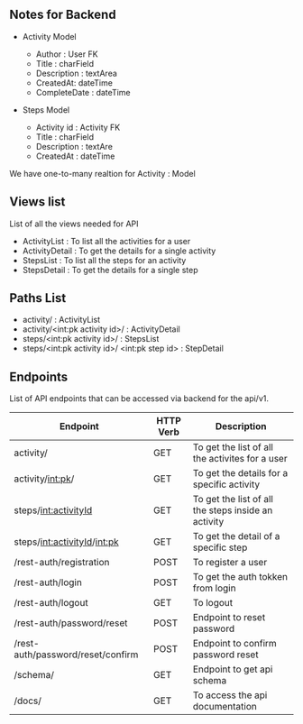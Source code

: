 ## Notes for Backend
- Activity Model 
    - Author : User FK
    - Title : charField
    - Description : textArea
    - CreatedAt: dateTime
    - CompleteDate : dateTime

- Steps Model
    - Activity id : Activity FK
    - Title : charField
    - Description : textAre
    - CreatedAt : dateTime 

We have one-to-many realtion for Activity : Model

## Views list
List of all the views needed for API
- ActivityList : To list all the activities for a user
- ActivityDetail : To get the details for a single activity
- StepsList : To list all the steps for an activity
- StepsDetail :  To get the details for a single step

## Paths List

- activity/ : ActivityList
- activity/<int:pk activity id>/ : ActivityDetail
- steps/<int:pk activity id>/ : StepsList
- steps/<int:pk activity id>/ <int:pk step id> : StepDetail

## Endpoints
List of API endpoints that can be accessed via backend for the api/v1.

Endpoint                           |   HTTP Verb    |     Description
-----------------------------------|----------------|------------------    
activity/                          |   GET          | To get the list of all the activites for a user
activity/<int:pk>/                 |   GET          | To get the details for a specific activity
steps/<int:activityId>             |   GET          | To get the list of all the steps inside an activity
steps/<int:activityId>/<int:pk>    |   GET          | To get the detail of a specific step         
/rest-auth/registration            |   POST         | To register a user     
/rest-auth/login                   |   POST         | To get the auth tokken from login     
/rest-auth/logout                  |   GET          | To logout      
/rest-auth/password/reset          |   POST         | Endpoint to reset password      
/rest-auth/password/reset/confirm  |   POST         | Endpoint to confirm password reset    
/schema/                           |   GET          | Endpoint to get api schema
/docs/                             |   GET          | To access the api documentation              